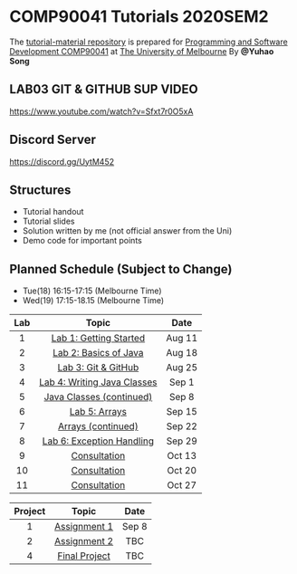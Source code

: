 # COMP90041 Tutorials 2020SEM2
The [tutorial-material repository](https://beaconsyh08.github.io/COMP90041-2020SEM2/) is prepared for [Programming and Software Development COMP90041](https://handbook.unimelb.edu.au/2020/subjects/comp90041) at [The University of Melbourne](https://www.unimelb.edu.au/)
By **@Yuhao Song**  

## **LAB03 GIT & GITHUB SUP VIDEO** ##
https://www.youtube.com/watch?v=Sfxt7r0O5xA

## **Discord Server** ##
https://discord.gg/UytM452

## **Structures**
  * Tutorial handout
  * Tutorial slides
  * Solution written by me (not official answer from the Uni)
  * Demo code for important points

## **Planned Schedule (Subject to Change)**
  * Tue(18) 16:15-17:15 (Melbourne Time)
  * Wed(19) 17:15-18.15 (Melbourne Time)

| Lab | Topic                 | Date     |
|:---:|:---------------------:|:--------:|
| 1   | [Lab 1: Getting Started](Lab01)  | Aug 11 |
| 2   | [Lab 2: Basics of Java](Lab02)  | Aug 18 |
| 3   | [Lab 3: Git & GitHub](Lab03)  | Aug 25 |
| 4   | [Lab 4: Writing Java Classes](Lab04) | Sep 1 |
| 5   | [Java Classes (continued)](Lab05) | Sep 8 |
| 6   | [Lab 5: Arrays](Lab06) | Sep 15 |
| 7   | [Arrays (continued)](Lab07) | Sep 22 |
| 8   | [Lab 6: Exception Handling](Lab08) | Sep 29 |
| 9   | [Consultation](Lab09) | Oct 13 |
| 10  | [Consultation](Lab10) | Oct 20 |
| 11  | [Consultation](Lab11) | Oct 27 |

|Project| Topic                 | Date     |
|:---:|:---------------------:|:--------:|
| 1   |  [Assignment 1](Assignment1)   | Sep 8 |
| 2   |  [Assignment 2](Assignment2)   | TBC |
| 4   |  [Final Project](ProjF)  | TBC |
